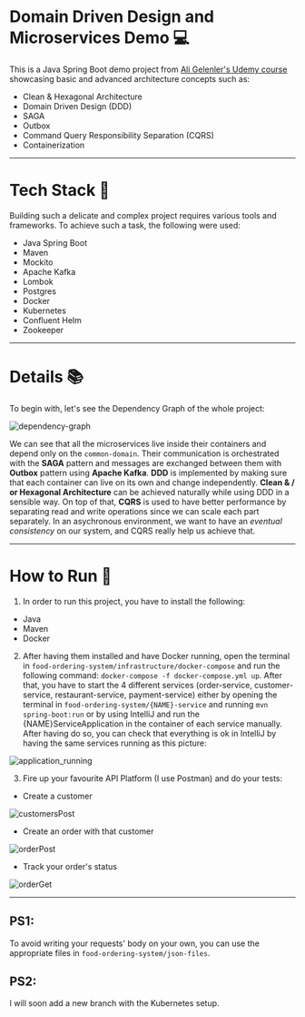 # Domain Driven Design and Microservices Demo :computer:
This is a Java Spring Boot demo project from [Ali Gelenler's Udemy course](https://www.udemy.com/course/microservices-clean-architecture-ddd-saga-outbox-kafka-kubernetes) showcasing basic and advanced architecture concepts such as:
- Clean &amp; Hexagonal Architecture
- Domain Driven Design (DDD)
- SAGA 
- Outbox
- Command Query Responsibility Separation (CQRS)
- Containerization

---

# Tech Stack :rocket:
Building such a delicate and complex project requires various tools and frameworks. To achieve such a task, the following were used:
- Java Spring Boot
- Maven
- Mockito
- Apache Kafka
- Lombok
- Postgres
- Docker
- Kubernetes
- Confluent Helm
- Zookeeper

---

# Details :books:
To begin with, let's see the Dependency Graph of the whole project:

![dependency-graph](https://user-images.githubusercontent.com/15210852/202907313-036f6150-8bb7-4ba7-81d6-4c92859ad086.png)

We can see that all the microservices live inside their containers and depend only on the `common-domain`. Their communication is orchestrated with the **SAGA** pattern
and messages are exchanged between them with **Outbox** pattern using **Apache Kafka**. **DDD** is implemented by making sure that each container can live on its own and 
change independently. **Clean &amp; / or Hexagonal Architecture** can be achieved naturally while using DDD in a sensible way. On top of that, **CQRS** is used to have
better performance by separating read and write operations since we can scale each part separately. In an asychronous environment, we want to have an *eventual consistency*
on our system, and CQRS really help us achieve that.

---

# How to Run :runner:
1) In order to run this project, you have to install the following:
- Java
- Maven
- Docker

2) After having them installed and have Docker running, open the terminal in `food-ordering-system/infrastructure/docker-compose` and run the following command:
`` docker-compose -f docker-compose.yml up ``. After that, you have to start the 4 different services (order-service, customer-service, restaurant-service,
payment-service) either by opening the terminal in `food-ordering-system/{NAME}-service` and running `mvn spring-boot:run` or by using IntelliJ and run the
{NAME}ServiceApplication in the container of each service manually. After having do so, you can check that everything is ok in IntelliJ by having the same
services running as this picture:

![application_running](https://user-images.githubusercontent.com/15210852/202909263-b9d67971-ccf5-48fa-9377-df6c7a0a648a.jpg)

3) Fire up your favourite API Platform (I use Postman) and do your tests:

- Create a customer

![customersPost](https://user-images.githubusercontent.com/15210852/202909868-d7669172-5dae-47ff-a982-0c8a0ee650e0.jpg)

- Create an order with that customer

![orderPost](https://user-images.githubusercontent.com/15210852/202909919-1e728c2b-2e86-4f92-8cd7-f1bff5528dbc.jpg)

- Track your order's status 

![orderGet](https://user-images.githubusercontent.com/15210852/202909940-a2e74175-eacf-48cc-b175-731ac090fb48.jpg)

---

## PS1:
To avoid writing your requests' body on your own, you can use the appropriate files in `food-ordering-system/json-files`.

## PS2:
I will soon add a new branch with the Kubernetes setup.


